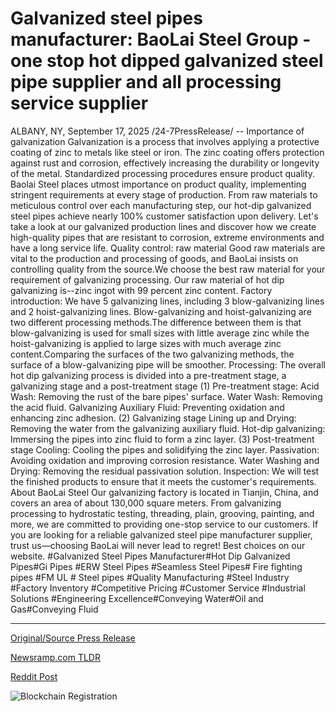 # Galvanized steel pipes manufacturer: BaoLai Steel Group - one stop hot dipped galvanized steel pipe supplier and all processing service supplier

ALBANY, NY, September 17, 2025 /24-7PressRelease/ --   Importance of galvanization Galvanization is a process that involves applying a protective coating of zinc to metals like steel or iron. The zinc coating offers protection against rust and corrosion, effectively increasing the durability or longevity of the metal.  Standardized processing procedures ensure product quality. Baolai Steel places utmost importance on product quality, implementing stringent requirements at every stage of production. From raw materials to meticulous control over each manufacturing step, our hot-dip galvanized steel pipes achieve nearly 100% customer satisfaction upon delivery.  Let's take a look at our galvanized production lines and discover how we create high-quality pipes that are resistant to corrosion, extreme environments and have a long service life.  Quality control: raw material Good raw materials are vital to the production and processing of goods, and BaoLai insists on controlling quality from the source.We choose the best raw material for your requirement of galvanizing processing. Our raw material of hot dip galvanizing is--zinc ingot with 99 percent zinc content.  Factory introduction: We have 5 galvanizing lines, including 3 blow-galvanizing lines and 2 hoist-galvanizing lines. Blow-galvanizing and hoist-galvanizing are two different processing methods.The difference between them is that blow-galvanizing is used for small sizes with little average zinc while the hoist-galvanizing is applied to large sizes with much average zinc content.Comparing the surfaces of the two galvanizing methods, the surface of a blow-galvanizing pipe will be smoother.  Processing: The overall hot dip galvanizing process is divided into a pre-treatment stage, a galvanizing stage and a post-treatment stage  (1) Pre-treatment stage: Acid Wash: Removing the rust of the bare pipes' surface. Water Wash: Removing the acid fluid. Galvanizing Auxiliary Fluid: Preventing oxidation and enhancing zinc adhesion.  (2) Galvanizing stage Lining up and Drying: Removing the water from the galvanizing auxiliary fluid. Hot-dip galvanizing: Immersing the pipes into zinc fluid to form a zinc layer.  (3) Post-treatment stage Cooling: Cooling the pipes and solidifying the zinc layer. Passivation: Avoiding oxidation and improving corrosion resistance. Water Washing and Drying: Removing the residual passivation solution. Inspection: We will test the finished products to ensure that it meets the customer's requirements.  About BaoLai Steel Our galvanizing factory is located in Tianjin, China, and covers an area of about 130,000 square meters. From galvanizing processing to hydrostatic testing, threading, plain, grooving, painting, and more, we are committed to providing one-stop service to our customers.  If you are looking for a reliable galvanized steel pipe manufacturer supplier, trust us—choosing BaoLai will never lead to regret! Best choices on our website.  #Galvanized Steel Pipes Manufacturer#Hot Dip Galvanized Pipes#Gi Pipes #ERW Steel Pipes #Seamless Steel Pipes# Fire fighting pipes #FM UL # Steel pipes #Quality Manufacturing #Steel Industry #Factory Inventory #Competitive Pricing #Customer Service #Industrial Solutions #Engineering Excellence#Conveying Water#Oil and Gas#Conveying Fluid 

---

[Original/Source Press Release](https://www.24-7pressrelease.com/press-release/526840/galvanized-steel-pipes-manufacturer-baolai-steel-group-one-stop-hot-dipped-galvanized-steel-pipe-supplier-and-all-processing-service-supplier)
                    

[Newsramp.com TLDR](https://newsramp.com/curated-news/baolai-steel-reveals-advanced-galvanization-process-for-durable-pipes/7f8ce4735ba75b2f08dccea00f0860d4) 

 



[Reddit Post](https://www.reddit.com/r/newsramp/comments/1nj6see/baolai_steel_reveals_advanced_galvanization/) 



![Blockchain Registration](https://cdn.newsramp.app/24-7PressRelease/qrcode/259/17/jadek23C.webp)